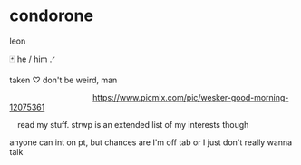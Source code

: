 # condorone


leon

🃏 he / him .ᐟ

taken ♡ don't be weird, man

⠀⠀ ⠀ ⠀⠀⠀ ⠀⠀ ⠀ ⠀⠀⠀
https://www.picmix.com/pic/wesker-good-morning-12075361


⠀
read my stuff. strwp is an extended list of my interests though 

anyone can int on pt, but chances are I'm off tab or I just don't really wanna talk 
